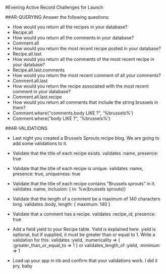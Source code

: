 #Evening Active Record Challenges for Launch

##AR-QUERYING
Answer the following questions:

- How would you return all the recipes in your database?
- Recipe.all
- How would you return all the comments in your database?
- Comment.all
- How would you return the most recent recipe posted in your database?
- Recipe.all.last
- How would you return all the comments of the most recent recipe in your database?
- Recipe.all.last.comments
- How would you return the most recent comment of all your comments?
- Comment.all.last
- How would you return the recipe associated with the most recent comment in your database?
- Comment.all.last.recipe
- How would you return all comments that include the string brussels in them?
- Comment.where("comments.body LIKE ?", '%brussels%')
- Comment.where("body LIKE ?", '%brussels%')

##AR-VALIDATIONS
- Last night you created a Brussels Sprouts recipe blog. We are going to add some validations to it.
- Validate that the title of each recipe exists.
validates :name, presence: true

- Validate that the title of each recipe is unique.
validates :name, presence: true, uniqueness: true

- Validate that the title of each recipe contains "Brussels sprouts" in it.
validates :name, inclusion: { in: %w(brussels sprouts)}

- Validate that the length of a comment be a maximum of 140 characters long.
validates :body, length: { maximum: 140 }

- Validate that a comment has a recipe.
validates :recipe_id, presence: true

- Add a field yield to your Recipe table. Yield is explained here. yield is optional, but if supplied, it must be greater than or equal to 1. Write a validation for this.
validates :yield, :numericality => { :greater_than_or_equal_to => 1 }
or
validates_length_of :yield, :minimum => 1

- Load up your app in irb and confirm that your validations work.
I did it pry, baby
